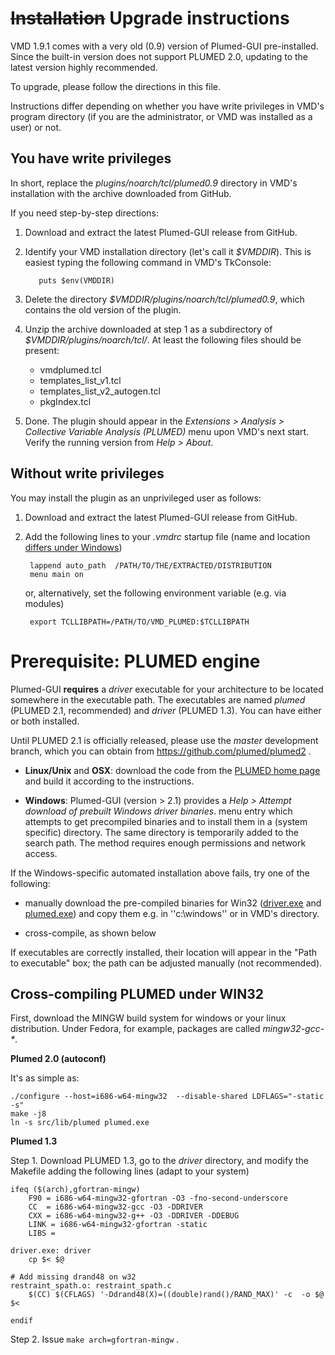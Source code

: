 ~~Installation~~ Upgrade instructions
========================================

VMD 1.9.1 comes with a very old (0.9) version of Plumed-GUI
pre-installed. Since the built-in version does not support PLUMED 2.0,
updating to the latest version highly recommended. 

To upgrade, please follow the directions in this file.

Instructions differ depending on whether you have
write privileges in VMD's program directory (if you
are the administrator, or VMD was installed as a user) 
or not. 


You have write privileges
----------------------------------------

In short, replace the _plugins/noarch/tcl/plumed0.9_ directory in
VMD's installation with the archive downloaded from GitHub.

If you need step-by-step directions:

1. Download and extract the latest Plumed-GUI release from GitHub.

2. Identify your VMD installation directory (let's call it
   _$VMDDIR_). This is easiest typing the following command in VMD's
   TkConsole:

          puts $env(VMDDIR)

3. Delete the directory  _$VMDDIR/plugins/noarch/tcl/plumed0.9_, 
   which contains the old version of the plugin.

4. Unzip the archive downloaded at step 1 as a subdirectory of _$VMDDIR/plugins/noarch/tcl/_.  At least the following files should be present:
   * vmdplumed.tcl
   * templates_list_v1.tcl
   * templates_list_v2_autogen.tcl
   * pkgIndex.tcl


5. Done. The plugin should appear in the _Extensions > Analysis >
   Collective Variable Analysis (PLUMED)_ menu upon VMD's next
   start. Verify the running version from _Help > About_.


Without write privileges
----------------------------------------

You may install the plugin as an unprivileged user as follows:

1. Download and extract the latest Plumed-GUI release from GitHub.

2. Add the following lines to your _.vmdrc_ startup file (name and
   location [differs under
   Windows](http://www.ks.uiuc.edu/Research/vmd/vmd-1.7/ug/node197.html))

        lappend auto_path  /PATH/TO/THE/EXTRACTED/DISTRIBUTION
        menu main on

   or, alternatively, set the following environment variable (e.g. via modules)

        export TCLLIBPATH=/PATH/TO/VMD_PLUMED:$TCLLIBPATH






Prerequisite: PLUMED engine
========================================

Plumed-GUI **requires** a _driver_ executable for your architecture to
be located somewhere in the executable path.  The executables are
named _plumed_ (PLUMED 2.1, recommended) and _driver_ (PLUMED 1.3).
You can have either or both installed.

Until PLUMED 2.1 is officially released, please use the _master_
development branch, which you can obtain from
https://github.com/plumed/plumed2 .


 * **Linux/Unix** and **OSX**: download the code from the [PLUMED home
     page](http://www.plumed-code.org) and build it according to the
     instructions.

 * **Windows**: Plumed-GUI (version > 2.1) provides a _Help > Attempt
   download of prebuilt Windows driver binaries_.  menu entry which
   attempts to get precompiled binaries and to install them in a
   (system specific) directory. The same directory is temporarily
   added to the search path. The method requires enough permissions
   and network access.


If the Windows-specific automated installation above fails, try one of the following:

   - manually download the pre-compiled binaries for Win32
     ([driver.exe](http://www.multiscalelab.org/utilities/PlumedGUI?action=AttachFile&do=get&target=driver.exe)
     and
     [plumed.exe](http://www.multiscalelab.org/utilities/PlumedGUI?action=AttachFile&do=get&target=plumed.exe))
     and copy them e.g. in ''c:\windows'' or in VMD's directory.

   - cross-compile, as shown below 

If executables are correctly installed, their location will appear in
the "Path to executable" box; the path can be adjusted manually (not
recommended).


Cross-compiling PLUMED under WIN32
--------------------

First, download the MINGW build system for windows or your linux
distribution. Under Fedora, for example, packages are called
_mingw32-gcc-*_.

**Plumed 2.0 (autoconf)**

It's as simple as:

	./configure --host=i686-w64-mingw32  --disable-shared LDFLAGS="-static -s"
	make -j8
	ln -s src/lib/plumed plumed.exe



**Plumed 1.3**

Step 1. Download PLUMED 1.3, go to the *driver* directory, and modify the Makefile adding the following lines (adapt to your system) 

	ifeq ($(arch),gfortran-mingw)
	    F90 = i686-w64-mingw32-gfortran -O3 -fno-second-underscore  
	    CC  = i686-w64-mingw32-gcc -O3 -DDRIVER 
	    CXX = i686-w64-mingw32-g++ -O3 -DDRIVER -DDEBUG
	    LINK = i686-w64-mingw32-gfortran -static
	    LIBS = 

	driver.exe: driver
		cp $< $@

	# Add missing drand48 on w32
	restraint_spath.o: restraint_spath.c
		$(CC) $(CFLAGS) '-Ddrand48(X)=((double)rand()/RAND_MAX)' -c  -o $@ $< 

	endif

Step 2. Issue  `make arch=gfortran-mingw` . 

